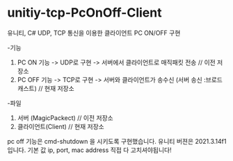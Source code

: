 # unitiy-tcp-PcOnOff-Client

유니티, C# UDP, TCP 통신을 이용한 클라이언트 PC ON/OFF 구현

-기능
1. PC ON 기능 -> UDP로 구현 -> 서버에서 클라이언트로 매직패킷 전송 // 이전 저장소 
2. PC OFF 기능 -> TCP로 구현 -> 서버와 클라이언트가 송수신 (서버 송신 :브로드캐스트)  // 현재 저장소 

-파일
1. 서버 (MagicPackect) // 이전 저장소 
2. 클라이언트(Client)   // 현재 저장소 


pc off 기능은 cmd-shutdown 을 시키도록 구현했습니다. 
유니티 버젼은 2021.3.14f1 입니다.
기본 값 ip, port, mac address 직접 다 고치셔야됩니다!
